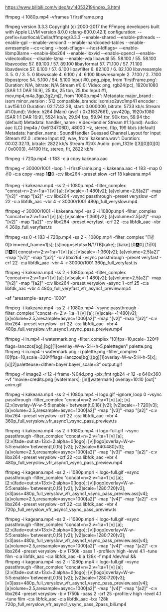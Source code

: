 https://www.bilibili.com/video/av14053219/index_3.html


 ffmpeg -i 1080p.mp4 -vframes 1 firstFrame.png

ffmpeg version 3.3.3 Copyright (c) 2000-2017 the FFmpeg developers
  built with Apple LLVM version 8.0.0 (clang-800.0.42.1)
  configuration: --prefix=/usr/local/Cellar/ffmpeg/3.3.3 --enable-shared --enable-pthreads --enable-gpl --enable-version3 --enable-hardcoded-tables --enable-avresample --cc=clang --host-cflags= --host-ldflags= --enable-libmp3lame --enable-libx264 --enable-libxvid --enable-opencl --enable-videotoolbox --disable-lzma --enable-vda
  libavutil      55. 58.100 / 55. 58.100
  libavcodec     57. 89.100 / 57. 89.100
  libavformat    57. 71.100 / 57. 71.100
  libavdevice    57.  6.100 / 57.  6.100
  libavfilter     6. 82.100 /  6. 82.100
  libavresample   3.  5.  0 /  3.  5.  0
  libswscale      4.  6.100 /  4.  6.100
  libswresample   2.  7.100 /  2.  7.100
  libpostproc    54.  5.100 / 54.  5.100
Input #0, png_pipe, from 'firstFrame.png':
  Duration: N/A, bitrate: N/A
    Stream #0:0: Video: png, rgb24(pc), 1920x1080 [SAR 1:1 DAR 16:9], 25 tbr, 25 tbn, 25 tbc
Input #1, mov,mp4,m4a,3gp,3g2,mj2, from '1080p.mp4':
  Metadata:
    major_brand     : isom
    minor_version   : 512
    compatible_brands: isomiso2avc1mp41
    encoder         : Lavf56.1.0
  Duration: 02:17:42.28, start: 0.000000, bitrate: 5733 kb/s
    Stream #1:0(und): Video: h264 (Main) (avc1 / 0x31637661), yuv420p, 1920x1080 [SAR 1:1 DAR 16:9], 5524 kb/s, 29.94 fps, 59.94 tbr, 90k tbn, 59.94 tbc (default)
    Metadata:
      handler_name    : VideoHandler
    Stream #1:1(und): Audio: aac (LC) (mp4a / 0x6134706D), 48000 Hz, stereo, fltp, 199 kb/s (default)
    Metadata:
      handler_name    : SoundHandler
Guessed Channel Layout for Input Stream #2.0 : stereo
Input #2, wav, from 'kakeana.wav':
  Duration: 00:02:32.13, bitrate: 2822 kb/s
    Stream #2:0: Audio: pcm_f32le ([3][0][0][0] / 0x0003), 44100 Hz, stereo, flt, 2822 kb/s


<!-- extract kakeana audio -->
ffmpeg -i 720p.mp4 -t 183 -c:a copy kakeana.aac

<!-- build kakeana part -->
ffmpeg -r 30000/1001 -loop 1 -i firstFrame.png -i kakeana.aac -t 183 -map 0:v:0 -c:a copy -map 1:a:0 -c:v libx264 -preset slow -crf 18 kakeana.mp4

<!-- 1080p -->





<!-- 480p for editing subtitle timeline -->
ffmpeg  -i kakeana.mp4 -ss 2 -i 1080p.mp4 -filter_complex "concat=n=2:v=1:a=1 [v] [a]; [v]scale=-1:480[v2]; [a]volume=2.5[a2]" -map "[v2]" -map "[a2]" -c:v libx264 -vsync passthrough -preset veryslow -crf 22 -c:a libfdk_aac -vbr 4 -r 30000/1001 480p_full_veryslow.mp4


<!-- 360p for test -->
ffmpeg -r 30000/1001 -i kakeana.mp4 -ss 2 -i 1080p.mp4 -filter_complex "concat=n=2:v=1:a=1 [v] [a]; [v]scale=-1:360[v2]; [a]volume=2.5[a2]" -map "[v2]" -map "[a2]" -c:v libx264 -preset veryfast -crf 22 -c:a libfdk_aac -vbr 4 360p_full_veryfast.ts


ffmpeg -ss 0 -t 183 -i 720p.mp4 -ss 2 -i 1080p.mp4 -filter_complex "[1:v:0]trim=end_frame=1[s]; [s]loop=setpts=N/1/TB[kake]; [kake] [0:a:0] [1:v:0] [1:a:0] concat=n=2:v=1:a=1 [v] [a]; [v]scale=-1:360[v2]; [a]volume=2.5[a2]" -map "[v2]" -map "[a2]" -c:v libx264 -vsync passthrough -preset veryfast -crf 22 -c:a libfdk_aac -vbr 4 -r 30000/1001 360p_full_veryfast.ts


<!-- good -->
ffmpeg  -i kakeana.mp4 -ss 2 -i 1080p.mp4 -filter_complex "concat=n=2:v=1:a=1 [v] [a]; [v]scale=-1:480[v2]; [a]volume=2.5[a2]" -map "[v2]" -map "[a2]" -c:v libx264 -preset veryslow -async 1 -crf 25 -c:a libfdk_aac -vbr 4 480p_full_veryfast_vfr_async1_preview.mp4

-af "aresample=async=1000"

ffmpeg -i kakeana.mp4 -ss 2 -i 1080p.mp4 -vsync passthrough -filter_complex "concat=n=2:v=1:a=1 [v] [a]; [v]scale=-1:480[v2]; [a]volume=2.5,aresample=async=1000[a2]" -map "[v2]" -map "[a2]" -c:v libx264 -preset veryslow -crf 22 -c:a libfdk_aac -vbr 4 480p_full_veryslow_vfr_async1_vsync_pass_preview.mp4


ffmpeg -i in.mp4 -i watermark.png -filter_complex "[0]fps=10,scale=320:-1:flags=lanczos[bg];[bg][1]overlay=W-w-5:H-h-5,palettegen" palette.png
ffmpeg -i in.mp4 -i watermark.png -i palette.png -filter_complex "[0]fps=10,scale=320:-1:flags=lanczos[bg];[bg][1]overlay=W-w-5:H-h-5[x];[x][2]paletteuse=dither=bayer:bayer_scale=3" output.gif



ffmpeg -f image2 -r 12 -i frame-%04d.png -pix_fmt rgb24 -r 12 -s 640x360 -vf "movie=credits.png [watermark]; [in][watermark] overlay=10:10 [out]" anim.gif







ffmpeg -i kakeana.mp4 -ss 2 -i 1080p.mp4 -i logo.gif -ignore_loop 0 -vsync passthrough -filter_complex "concat=n=2:v=1:a=1 [v] [a]; [v][2:v]overlay=W-w-5:5:enable='between(t,0,18)'[v2]; [v2]scale=-1:720[v3]; [a]volume=2.5,aresample=async=1000[a2]" -map "[v3]" -map "[a2]" -c:v libx264 -preset veryslow -crf 22 -c:a libfdk_aac -vbr 4 360p_full_veryslow_vfr_async1_vsync_pass_preview.ts


<!-- ok -->
ffmpeg -i kakeana.mp4 -ss 2 -i 1080p.mp4 -i logo-full.gif -vsync passthrough -filter_complex "concat=n=2:v=1:a=1 [v] [a]; [2:v]fade=out:st=13:d=2:alpha=0[logo]; [v][logo]overlay=W-w-5:5:enable='between(t,0,15)'[v2]; [v2]scale=640:480[v3]; [a]volume=2.5,aresample=async=1000[a2]" -map "[v3]" -map "[a2]" -c:v libx264 -preset veryslow -crf 22 -c:a libfdk_aac -vbr 4 480p_full_veryslow_vfr_async1_vsync_pass_preview.mp4



<!-- final -->
ffmpeg -i kageana.mp4 -ss 2 -i 1080p.mp4 -i logo-full.gif -vsync passthrough -filter_complex "concat=n=2:v=1:a=1 [v] [a]; [2:v]fade=out:st=13:d=2:alpha=0[logo]; [v][logo]overlay=W-w-5:5:enable='between(t,0,15)'[v2]; [v2]scale=1280:720[v3]; [v3]ass=480p_full_veryslow_vfr_async1_vsync_pass_preview.ass[v4]; [a]volume=2.5,aresample=async=1000[a2]" -map "[v4]" -map "[a2]" -c:v libx264 -preset veryslow -crf 22 -c:a libfdk_aac -vbr 4 720p_full_veryslow_vfr_async1_vsync_pass_preview.ts




ffmpeg -i kageana.mp4 -ss 2 -i 1080p.mp4 -i logo-full.gif -vsync passthrough -filter_complex "concat=n=2:v=1:a=1 [v] [a]; [2:v]fade=out:st=13:d=2:alpha=0[logo]; [v][logo]overlay=W-w-5:5:enable='between(t,0,15)'[v2]; [v2]scale=1280:720[v3]; [v3]ass=480p_full_veryslow_vfr_async1_vsync_pass_preview.ass[v4]; [a]volume=2.5,aresample=async=1000[a2]" -map "[v4]" -map "[a2]" -c:v libx264 -preset veryslow -b:v 1750k -pass 1 -profile:v high -level 4.1 -tune film -c:a libfdk_aac -c:a libfdk_aac -b:a 128k -f mp4 /dev/nul && \
ffmpeg -i kageana.mp4 -ss 2 -i 1080p.mp4 -i logo-full.gif -vsync passthrough -filter_complex "concat=n=2:v=1:a=1 [v] [a]; [2:v]fade=out:st=13:d=2:alpha=0[logo]; [v][logo]overlay=W-w-5:5:enable='between(t,0,15)'[v2]; [v2]scale=1280:720[v3]; [v3]ass=480p_full_veryslow_vfr_async1_vsync_pass_preview.ass[v4]; [a]volume=2.5,aresample=async=1000[a2]" -map "[v4]" -map "[a2]" -c:v libx264 -preset veryslow -b:v 1750k -pass 2 -crf 25 -profile:v high -level 4.1 -tune film -c:a libfdk_aac -c:a libfdk_aac -b:a 128k 720p_full_veryslow_vfr_async1_vsync_pass_2pass_bili.mp4








